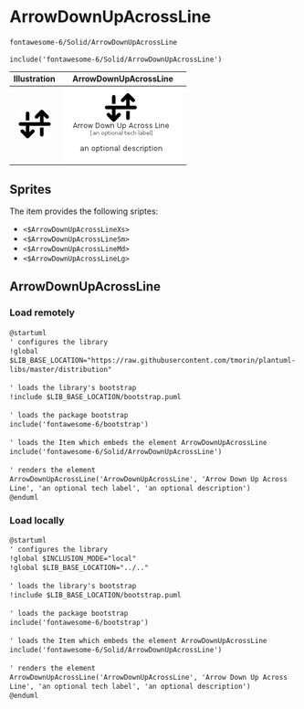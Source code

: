 # ArrowDownUpAcrossLine


```text
fontawesome-6/Solid/ArrowDownUpAcrossLine
```

```text
include('fontawesome-6/Solid/ArrowDownUpAcrossLine')
```



| Illustration | ArrowDownUpAcrossLine |
| :---: | :---: |
| ![illustration for Illustration](../../fontawesome-6/Solid/ArrowDownUpAcrossLine.png) | ![illustration for ArrowDownUpAcrossLine](../../fontawesome-6/Solid/ArrowDownUpAcrossLine.Local.png) |



## Sprites
The item provides the following sriptes:

- `<$ArrowDownUpAcrossLineXs>`
- `<$ArrowDownUpAcrossLineSm>`
- `<$ArrowDownUpAcrossLineMd>`
- `<$ArrowDownUpAcrossLineLg>`





## ArrowDownUpAcrossLine

### Load remotely
```plantuml
@startuml
' configures the library
!global $LIB_BASE_LOCATION="https://raw.githubusercontent.com/tmorin/plantuml-libs/master/distribution"

' loads the library's bootstrap
!include $LIB_BASE_LOCATION/bootstrap.puml

' loads the package bootstrap
include('fontawesome-6/bootstrap')

' loads the Item which embeds the element ArrowDownUpAcrossLine
include('fontawesome-6/Solid/ArrowDownUpAcrossLine')

' renders the element
ArrowDownUpAcrossLine('ArrowDownUpAcrossLine', 'Arrow Down Up Across Line', 'an optional tech label', 'an optional description')
@enduml
```

### Load locally
```plantuml
@startuml
' configures the library
!global $INCLUSION_MODE="local"
!global $LIB_BASE_LOCATION="../.."

' loads the library's bootstrap
!include $LIB_BASE_LOCATION/bootstrap.puml

' loads the package bootstrap
include('fontawesome-6/bootstrap')

' loads the Item which embeds the element ArrowDownUpAcrossLine
include('fontawesome-6/Solid/ArrowDownUpAcrossLine')

' renders the element
ArrowDownUpAcrossLine('ArrowDownUpAcrossLine', 'Arrow Down Up Across Line', 'an optional tech label', 'an optional description')
@enduml
```

